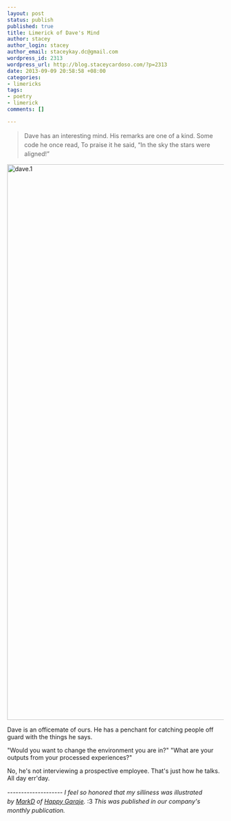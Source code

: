 ```yaml
--- 
layout: post
status: publish
published: true
title: Limerick of Dave's Mind
author: stacey
author_login: stacey
author_email: staceykay.dc@gmail.com
wordpress_id: 2313
wordpress_url: http://blog.staceycardoso.com/?p=2313
date: 2013-09-09 20:58:58 +08:00
categories: 
- limericks
tags: 
- poetry
- limerick
comments: []

---
```

<blockquote>
<p dir="ltr">Dave has an interesting mind.
His remarks are one of a kind.
<span style="line-height: 1.5em;">Some code he once read,
</span><span style="line-height: 1.5em;">To praise it he said,
</span><span style="line-height: 1.5em;">“In the sky the stars were aligned!”</span></p>
</blockquote>
<p dir="ltr"><a href="http://blog.staceycardoso.com/wp-content/uploads/2013/09/dave.1.jpg"><img class="aligncenter size-full wp-image-2327" alt="dave.1" src="http://blog.staceycardoso.com/wp-content/uploads/2013/09/dave.1.jpg" width="1000" height="1294" /></a></p>
<p dir="ltr">Dave is an officemate of ours. He has a penchant for catching people off guard with the things he says.</p>
<p dir="ltr">"Would you want to change the environment you are in?"
"What are your outputs from your processed experiences?"</p>
<p dir="ltr">No, he's not interviewing a prospective employee. That's just how he talks. All day err'day.</p>
<p dir="ltr"><em style="line-height: 1.5em;">--------------------
</em><em style="line-height: 1.5em;">I feel so honored that my silliness was illustrated by <a href="https://twitter.com/poorboymark" target="_blank">MarkD</a> of <a href="http://happygaraje.com/" target="_blank">Happy Garaje</a>. </em><span style="line-height: 1.5em;">:3 <em>This was published in our company's monthly publication.</em></span></p>
